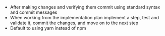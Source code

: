 - After making changes and verifying them commit using standard syntax and commit messages
- When working from the implementation plan implement a step, test and validate it, commit the changes, and move on to the next step
- Default to using yarn instead of npm
